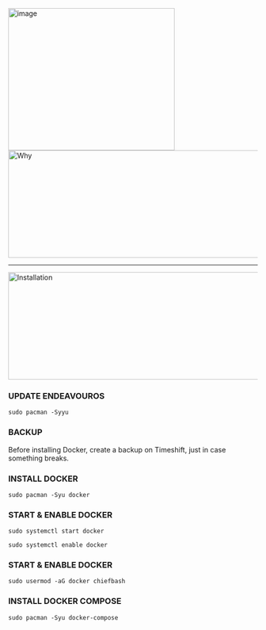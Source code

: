 <img width="336" height="287" alt="image" src="https://github.com/user-attachments/assets/469d28d2-1990-46b0-bbd6-584572ef4c90" />

<img width="810" height="217" alt="Why" src="https://github.com/user-attachments/assets/838dde71-b798-49a1-8885-0963170092cf" />
<p>

</p>

---

<img width="810" height="217" alt="Installation" src="https://github.com/user-attachments/assets/de7e8748-7d84-4780-b8d4-fe67adfac77d" />

### UPDATE ENDEAVOUROS

```
sudo pacman -Syyu
```

### BACKUP

<p>
Before installing Docker, create a backup on Timeshift, just in case something breaks.
</p>

### INSTALL DOCKER

```
sudo pacman -Syu docker
```

### START & ENABLE DOCKER

```
sudo systemctl start docker
```
```
sudo systemctl enable docker
```

### START & ENABLE DOCKER

```
sudo usermod -aG docker chiefbash
```

### INSTALL DOCKER COMPOSE

```
sudo pacman -Syu docker-compose
```
